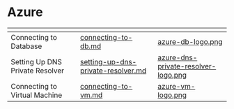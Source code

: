 # Azure

<table data-view="cards">
    <thead>
        <tr>
            <th></th>
            <th data-hidden data-card-target data-type="content-ref"></th>
            <th data-hidden data-card-cover data-type="files"></th>
        </tr>
    </thead>
    <tbody>
        <tr>
            <td>Connecting to Database</td>
            <td>
                <a href="connecting-to-db.md">connecting-to-db.md</a>
            </td>
            <td>
                <a href="../../../.gitbook/assets/azure-db-logo.png">azure-db-logo.png</a>
        </tr>
        <tr>
            <td>Setting Up DNS Private Resolver</td>
            <td>
                <a href="setting-up-dns-private-resolver.md">setting-up-dns-private-resolver.md</a>
            </td>
            <td>
                <a href="../../../.gitbook/assets/azure-dns-private-resolver-logo.png">azure-dns-private-resolver-logo.png</a>
        </tr>
        <tr>
            <td>Connecting to Virtual Machine</td>
            <td>
                <a href="connecting-to-vm.md">connecting-to-vm.md</a>
            </td>
            <td>
                <a href="../../../.gitbook/assets/azure-vm-logo.png">azure-vm-logo.png</a>
            </td>
        </tr>
    </tbody>
</table>
